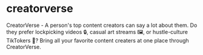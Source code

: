 # creatorverse
CreatorVerse - A person's top content creators can say a lot about them. Do they prefer lockpicking videos 🔒, casual art streams 🖼️, or hustle-culture TikTokers 📱? 
Bring all your favorite content creaters at one place through CreatorVerse.

